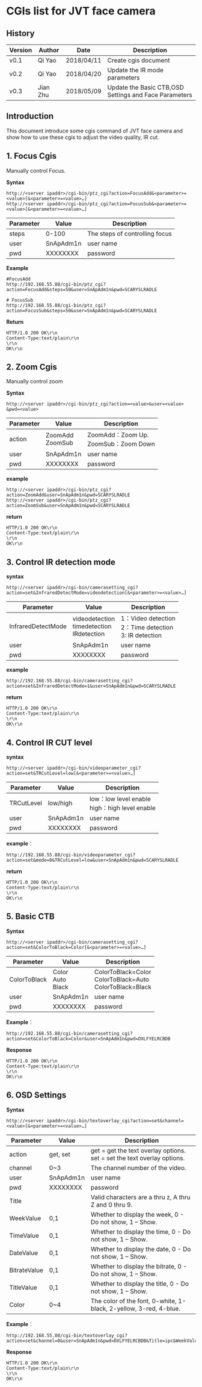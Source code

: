 # CGIs list for JVT face camera

## History

| Version | Author | Date       | Description                   |
| ------- | ------ | ---------- | ----------------------------- |
| v0.1    | Qi Yao | 2018/04/11 | Create cgis document          |
| v0.2    | Qi Yao | 2018/04/20 | Update the IR mode parameters |
| v0.3    |Jian Zhu | 2018/05/09 | Update the Basic CTB,OSD Settings and Face Parameters |



##  Introduction

This document introduce some cgis command of JVT face camera and show how to use these cgis to adjust the video quality, IR cut.

## 1. Focus Cgis

Manually control Focus.

**Syntax**

```http
http://<server ipaddr>/cgi-bin/ptz_cgi?action=FocusAdd&<parameter>=<value>[&<parameter>=<value>…]
http://<server ipaddr>/cgi-bin/ptz_cgi?action=FocusSub&<parameter>=<value>[&<parameter>=<value>…]
```

| **Parameter** | Value     | Description                    |
| ------------- | --------- | ------------------------------ |
| steps         | 0-100     | The steps of controlling focus |
| user          | SnApAdm1n | user name                      |
| pwd           | XXXXXXXX  | password                       |

**Example**

```shell
#FocusAdd
http://192.168.55.88/cgi-bin/ptz_cgi?action=FocusAdd&steps=50&user=SnApAdm1n&pwd=SCARYSLRADLE

# FocusSub
http://192.168.55.88/cgi-bin/ptz_cgi?action=FocusSub&steps=50&user=SnApAdm1n&pwd=SCARYSLRADLE
```

**Return**

```http
HTTP/1.0 200 OK\r\n
Content-Type:text/plain\r\n
\r\n
OK\r\n
```



## 2. Zoom Cgis

Manually control zoom

**Syntax**

```http
http://<server ipaddr>/cgi-bin/ptz_cgi?action=<value>&user=<value>
&pwd=<value>
```

| **Parameter** | Value                | Description                              |
| ------------- | -------------------- | ---------------------------------------- |
| action        | ZoomAdd<br />ZoomSub | ZoomAdd：Zoom Up.<br /> ZoomSub：Zoom Down |
| user          | SnApAdm1n            | user name                                |
| pwd           | XXXXXXXX             | password                                 |

**example**

```http
http://<server ipaddr>/cgi-bin/ptz_cgi?action=ZoomAdd&user=SnApAdm1n&pwd=SCARYSLRADLE
http://<server ipaddr>/cgi-bin/ptz_cgi?action=ZoomSub&user=SnApAdm1n&pwd=SCARYSLRADLE
```

**return**

```http
HTTP/1.0 200 OK\r\n
Content-Type:text/plain\r\n
\r\n
OK\r\n
```



## 3.  Control IR detection mode

**syntax**

```http
http://<server ipaddr>/cgi-bin/camerasetting_cgi?action=set&InfraredDetectMode=videodetection[&<parameter>=<value>…]
```

| **Parameter**      | Value                                    | Description                              |
| ------------------ | ---------------------------------------- | ---------------------------------------- |
| InfraredDetectMode | videodetection<br />timedetection<br />IRdetection | 1：Video detection<br />2：Time detection <br />3:  IR detection |
| user               | SnApAdm1n                                | user name                                |
| pwd                | XXXXXXXX                                 | password                                 |

**example**

```http
http://192.168.55.88/cgi-bin/camerasetting_cgi?action=set&InfraredDetectMode=1&user=SnApAdm1n&pwd=SCARYSLRADLE
```

**return**

```http
HTTP/1.0 200 OK\r\n
Content-Type:text/plain\r\n
\r\n
OK\r\n
```



## 4. Control IR CUT level

**syntax**

```http
http://<server ipaddr>/cgi-bin/videoparameter_cgi?action=set&TRCutLevel=low[&<parameter>=<value>…]
```

| **Parameter** | Value     | Description                              |
| ------------- | --------- | ---------------------------------------- |
| TRCutLevel    | low/high  | low：low level enable<br />high：high level enable |
| user          | SnApAdm1n | user name                                |
| pwd           | XXXXXXXX  | password                                 |

**example**：

```http
http://192.168.55.88/cgi-bin/videoparameter_cgi?action=set&mode=0&TRCutLevel=low&user=SnApAdm1n&pwd=SCARYSLRADLE
```

**return**

```http
HTTP/1.0 200 OK\r\n
Content-Type:text/plain\r\n
\r\n
OK\r\n
```
## 5. Basic CTB

**Syntax**

```http
http://<server ipaddr>/cgi-bin/camerasetting_cgi?action=set&ColorToBlack=Color[&<parameter>=<value>…]
```

| **Parameter** | Value     | Description                              |
| ------------- | --------- | ---------------------------------------- |
| ColorToBlack   | Color<br />Auto<br />Black | ColorToBlack=Color<br />ColorToBlack=Auto<br />ColorToBlack=Black |
| user          | SnApAdm1n | user name                                |
| pwd           | XXXXXXXX  | password                                 |

**Example**：

```http
http://192.168.55.88/cgi-bin/camerasetting_cgi?action=set&ColorToBlack=Color&user=SnApAdm1n&pwd=DXLFYELRCBDB
```

**Response**

```http
HTTP/1.0 200 OK\r\n
Content-Type:text/plain\r\n
\r\n
OK\r\n
```

## 6. OSD Settings

**Syntax**

```http
http://<server ipaddr>/cgi-bin/textoverlay_cgi?action=set&channel=<value>[&<parameter>=<value>…]
```

| **Parameter** | Value     | Description                              |
| ------------- | --------- | ---------------------------------------- |
| action   | get, set  | get = get the text overlay options.<br />set = set the text overlay options. |
| channel | 0~3 | The channel number of the video. |
| user          | SnApAdm1n | user name                                |
| pwd           | XXXXXXXX  | password                                 |
| Title | <string> | Valid characters are a thru z, A thru Z and 0 thru 9. |
| WeekValue | 0,1 | Whether to display the week, 0 - Do not show, 1 – Show. |
| TimeValue | 0,1 | Whether to display the time, 0 - Do not show, 1 – Show. |
| DateValue | 0,1 | Whether to display the date, 0 - Do not show, 1 – Show. |
| BitrateValue | 0,1 | Whether to display the bitrate, 0 - Do not show, 1 – Show. |
| TitleValue | 0,1 | Whether to display the title, 0 - Do not show, 1 – Show. |
| Color | 0~4 | The color of the font, 0-white, 1-black, 2-yellow, 3-red, 4-blue. |

**Example**：

```http
http://192.168.55.88/cgi-bin/textoverlay_cgi?action=set&channel=0&user=SnApAdm1n&pwd=DXLFYELRCBDB&Title=ipc&WeekValue=0&TimeValue=0&DateValue=0&TitleValue=0&BitrateValue=0
```

**Response**

```http
HTTP/1.0 200 OK\r\n
Content-Type:text/plain\r\n
\r\n
OK\r\n
```
